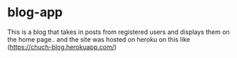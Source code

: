 # blog-app

This is a blog that takes in posts from registered users and displays them on the home page.. and the site was hosted on heroku on this like (https://chuch-blog.herokuapp.com/)
